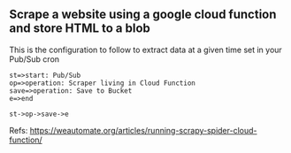## Scrape a website using a google cloud function and store HTML to a blob

This is the configuration to follow to extract data at a given time set in 
your Pub/Sub cron
```flow
st=>start: Pub/Sub 
op=>operation: Scraper living in Cloud Function
save=>operation: Save to Bucket
e=>end

st->op->save->e
```

Refs:
https://weautomate.org/articles/running-scrapy-spider-cloud-function/




